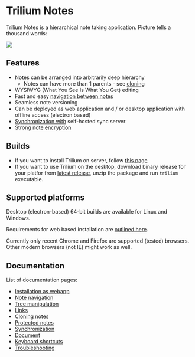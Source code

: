 # Trilium Notes
Trilium Notes is a hierarchical note taking application. Picture tells a thousand words:

![](https://raw.githubusercontent.com/wiki/zadam/trilium/images/screenshot.png)

## Features

* Notes can be arranged into arbitrarily deep hierarchy
   * Notes can have more than 1 parents - see [cloning](https://github.com/zadam/trilium/wiki/Cloning-notes)
* WYSIWYG (What You See Is What You Get) editing
* Fast and easy [navigation between notes](https://github.com/zadam/trilium/wiki/Note-navigation)
* Seamless note versioning
* Can be deployed as web application and / or desktop application with offline access (electron based)
* [Synchronization with](https://github.com/zadam/trilium/wiki/Synchronization) self-hosted sync server
* Strong [note encryption](https://github.com/zadam/trilium/wiki/Protected-notes)

## Builds

* If you want to install Trilium on server, follow [this page](https://github.com/zadam/trilium/wiki/Installation-as-webapp)
* If you want to use Trilium on the desktop, download binary release for your platfor from [latest release](https://github.com/zadam/trilium/releases/latest), unzip the package and run ```trilium``` executable.

## Supported platforms

Desktop (electron-based) 64-bit builds are available for Linux and Windows.

Requirements for web based installation are [outlined here](https://github.com/zadam/trilium/wiki/Installation-as-webapp).

Currently only recent Chrome and Firefox are supported (tested) browsers. Other modern browsers (not IE) might work as well.

## Documentation

List of documentation pages:

* [Installation as webapp](https://github.com/zadam/trilium/wiki/Installation-as-webapp)
* [Note navigation](https://github.com/zadam/trilium/wiki/Note-navigation)
* [Tree manipulation](https://github.com/zadam/trilium/wiki/Tree-manipulation)
* [Links](https://github.com/zadam/trilium/wiki/Links)
* [Cloning notes](https://github.com/zadam/trilium/wiki/Cloning-notes)
* [Protected notes](https://github.com/zadam/trilium/wiki/Protected-notes)
* [Synchronization](https://github.com/zadam/trilium/wiki/Synchronization)
* [Document](https://github.com/zadam/trilium/wiki/Document)
* [Keyboard shortcuts](https://github.com/zadam/trilium/wiki/Keyboard-shortcuts)
* [Troubleshooting](https://github.com/zadam/trilium/wiki/Troubleshooting)
